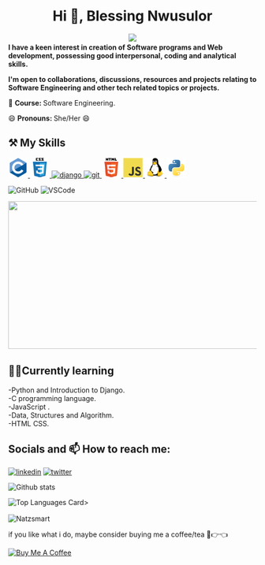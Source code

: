 <h1 align="center">Hi 👋, Blessing Nwusulor</h1>
<div id="header" align="center">
  <img src="https://www.google.com/imgres?imgurl=https%3A%2F%2Fwww.springboard.com%2Fblog%2Fwp-content%2Fuploads%2F2020%2F07%2Fwhat-skills-do-you-need-to-become-a-software-engineer.png&imgrefurl=https%3A%2F%2Fwww.springboard.com%2Fblog%2Fsoftware-engineering%2Fskills-needed%2F&tbnid=I1P3_hdeCFrKqM&vet=12ahUKEwjU3-Pduen7AhXxgM4BHSnZAJAQMygQegUIARD8AQ..i&docid=LMQJkBy_9H3MlM&w=800&h=496&q=software%20engineering&ved=2ahUKEwjU3-Pduen7AhXxgM4BHSnZAJAQMygQegUIARD8AQ" width="100"/>
</div>
<strong>I have a keen interest in creation of Software programs and Web development, possessing good interpersonal,
coding and analytical skills.

I'm open to collaborations, discussions, resources and projects relating to Software Engineering and other tech related topics or projects.</strong>

🏫 <b> Course: </b> Software Engineering.

😄 <b> Pronouns: </b> She/Her 😄


## ⚒ My Skills
<p align="left"> <a href="https://www.cprogramming.com/" target="_blank" rel="noreferrer"> <img src="https://raw.githubusercontent.com/devicons/devicon/master/icons/c/c-original.svg" alt="c" width="40" height="40"/> </a> <a href="https://www.w3schools.com/css/" target="_blank" rel="noreferrer"> <img src="https://raw.githubusercontent.com/devicons/devicon/master/icons/css3/css3-original-wordmark.svg" alt="css3" width="40" height="40"/> </a> <a href="https://www.djangoproject.com/" target="_blank" rel="noreferrer"> <img src="https://cdn.worldvectorlogo.com/logos/django.svg" alt="django" width="40" height="40"/> </a> <a href="https://git-scm.com/" target="_blank" rel="noreferrer"> <img src="https://www.vectorlogo.zone/logos/git-scm/git-scm-icon.svg" alt="git" width="40" height="40"/> </a> <a href="https://www.w3.org/html/" target="_blank" rel="noreferrer"> <img src="https://raw.githubusercontent.com/devicons/devicon/master/icons/html5/html5-original-wordmark.svg" alt="html5" width="40" height="40"/> </a> <a href="https://developer.mozilla.org/en-US/docs/Web/JavaScript" target="_blank" rel="noreferrer"> <img src="https://raw.githubusercontent.com/devicons/devicon/master/icons/javascript/javascript-original.svg" alt="javascript" width="40" height="40"/> </a> <a href="https://www.linux.org/" target="_blank" rel="noreferrer"> <img src="https://raw.githubusercontent.com/devicons/devicon/master/icons/linux/linux-original.svg" alt="linux" width="40" height="40"/> </a> <a href="https://www.python.org" target="_blank" rel="noreferrer"> <img src="https://raw.githubusercontent.com/devicons/devicon/master/icons/python/python-original.svg" alt="python" width="40" height="40"/> </a> 

  ![GitHub](https://img.shields.io/badge/github-%23121011.svg?style=for-the-badge&logo=github&logoColor=white) ![VSCode](https://img.shields.io/badge/-VSCode-blue)
</p>

<div align="center">
  <img src="https://media.giphy.com/media/dWesBcTLavkZuG35MI/giphy.gif" width="600" height="300"/>
</div>

## 🏫🌱Currently learning
-Python and Introduction to Django.
<br>
-C programming language.
<br>
-JavaScript .
<br>
-Data, Structures and Algorithm.
<br>
-HTML CSS.

## Socials and 📫 How to reach me:  
[![linkedin](https://img.shields.io/badge/linkedin-0A66C2?style=for-the-badge&logo=linkedin&logoColor=white)](https://www.linkedin.com/) [![twitter](https://img.shields.io/badge/twitter-1DA1F2?style=for-the-badge&logo=twitter&logoColor=white)](https://twitter.com/Legendsmarto)

![Github stats](https://github-readme-stats.vercel.app/api?username=Natzsmart&theme=highcontrast&show_icons=true&count_private=true)

![Top Languages Card](https://github-readme-stats.vercel.app/api/top-langs/?username=Natzsmart&layout=compact&theme=vision-friendly-dark)>
  
<p><img align="center" src="https://github-readme-streak-stats.herokuapp.com/?user=Natzsmart&" alt="Natzsmart" /></p>

if you like what i do, maybe consider buying me a coffee/tea 🥺👉👈

<a href="https://www.buymeacoffee.com/blessbee" target="_blank"><img src="https://cdn.buymeacoffee.com/buttons/v2/default-red.png" alt="Buy Me A Coffee" width="150" ></a>
